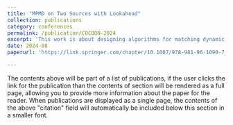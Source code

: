 ```yaml
---
title: "MPMD on Two Sources with Lookahead"
collection: publications
category: conferences
permalink: /publication/COCOON-2024
excerpt: 'This work is about designing algorithms for matching dynamic requests between two locations in real-time, balancing immediate matching costs against penalties for delayed decisions.'
date: 2024-08
paperurl: 'https://link.springer.com/chapter/10.1007/978-981-96-1090-7_15'

---
```


The contents above will be part of a list of publications, if the user clicks the link for the publication than the contents of section will be rendered as a full page, allowing you to provide more information about the paper for the reader. When publications are displayed as a single page, the contents of the above "citation" field will automatically be included below this section in a smaller font.